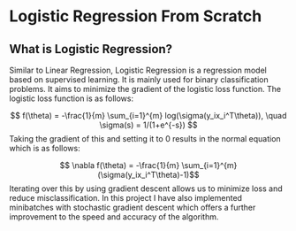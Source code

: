 # Logistic Regression From Scratch

## What is Logistic Regression?

Similar to Linear Regression, Logistic Regression is a regression model based on supervised learning. It is mainly used for binary classification problems. It aims to minimize the gradient of the logistic loss function. The logistic loss function is as follows:

$$ f(\theta) = -\frac{1}{m} \sum_{i=1}^{m} log(\sigma(y_ix_i^T\theta)), \quad \sigma(s) = 1/(1+e^{-s}) $$
Taking the gradient of this and setting it to 0 results in the normal equation which is as follows:

$$ \nabla f(\theta) = -\frac{1}{m}  \sum_{i=1}^{m} (\sigma(y_ix_i^T\theta)-1)$$
Iterating over this by using gradient descent allows us to minimize loss and reduce misclassification. In this project I have also implemented minibatches with stochastic gradient descent which offers a further improvement to the speed and accuracy of the algorithm.